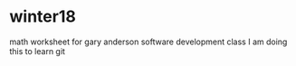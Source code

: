 # winter18
math worksheet for gary anderson software development class
I am doing this to learn git 
